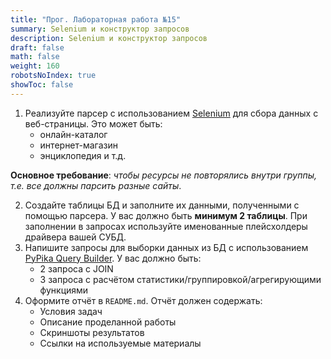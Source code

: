 ```yaml
---
title: "Прог. Лабораторная работа №15"
summary: Selenium и конструктор запросов
description: Selenium и конструктор запросов
draft: false
math: false
weight: 160
robotsNoIndex: true
showToc: false
---
```



1. Реализуйте парсер с использованием [Selenium](https://www.selenium.dev/) для сбора данных с веб-страницы. Это может быть:
    * онлайн-каталог
    * интернет-магазин
    * энциклопедия и т.д.

**Основное требование**: *чтобы ресурсы не повторялись внутри группы, т.е. все должны парсить разные сайты*.

2. Создайте таблицы БД и заполните их данными, полученными с помощью парсера. У вас должно быть **минимум 2 таблицы**. При заполнении в запросах используйте именованные плейсхолдеры драйвера вашей СУБД.
3. Напишите запросы для выборки данных из БД с использованием [PyPika Query Builder](https://pypika.readthedocs.io/en/latest/). У вас должно быть:
    * 2 запроса с JOIN
    * 3 запроса с расчётом статистики/группировкой/агрегирующими функциями
4. Оформите отчёт в `README.md`. Отчёт должен содержать:
    * Условия задач
    * Описание проделанной работы
    * Скриншоты результатов
    * Ссылки на используемые материалы

